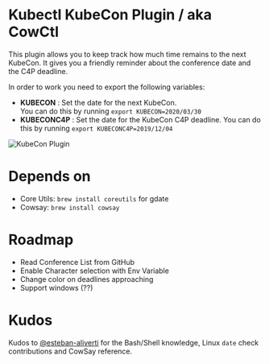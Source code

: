 # Kubectl KubeCon Plugin / aka CowCtl 

This plugin allows you to keep track how much time remains to the next KubeCon. It gives you a friendly reminder about the conference date and the C4P deadline. 

In order to work you need to export the following variables:
- **KUBECON** : Set the date for the next KubeCon.  
                You can do this by running `export KUBECON=2020/03/30`
- **KUBECONC4P** : Set the date for the KubeCon C4P deadline. 
                   You can do this by running `export KUBECONC4P=2019/12/04`

![KubeCon Plugin](kubectl-kcon.gif)

# Depends on 
- Core Utils: `brew install coreutils` for gdate
- Cowsay: `brew install cowsay`

# Roadmap
- Read Conference List from GitHub
- Enable Character selection with Env Variable
- Change color on deadlines approaching
- Support windows (??)

# Kudos

Kudos to [@esteban-aliverti](http://github.com/esteban-aliverti) for the Bash/Shell knowledge, Linux `date` check contributions and CowSay reference. 

